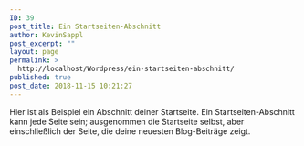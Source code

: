 ```yaml
---
ID: 39
post_title: Ein Startseiten-Abschnitt
author: KevinSappl
post_excerpt: ""
layout: page
permalink: >
  http://localhost/Wordpress/ein-startseiten-abschnitt/
published: true
post_date: 2018-11-15 10:21:27
---
```

Hier ist als Beispiel ein Abschnitt deiner Startseite. Ein Startseiten-Abschnitt kann jede Seite sein; ausgenommen die Startseite selbst, aber einschließlich der Seite, die deine neuesten Blog-Beiträge zeigt.